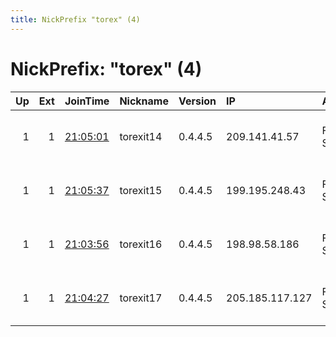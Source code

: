 ```yaml
---
title: NickPrefix "torex" (4)
---
```


# NickPrefix: "torex" (4)

|   Up |   Ext | JoinTime                                                                                            | Nickname   | Version   | IP              | AS                 | CC   |   ORp |   Dirp | OS    | Contact                         |   eFamMembers |
|-----:|------:|:----------------------------------------------------------------------------------------------------|:-----------|:----------|:----------------|:-------------------|:-----|------:|-------:|:------|:--------------------------------|--------------:|
|    1 |     1 | [21:05:01](https://metrics.torproject.org/rs.html#details/188648FB22FECA6103FC56897738A7C92318137D) | torexit14  | 0.4.4.5   | 209.141.41.57   | FranTech Solutions | us   |   443 |      0 | Linux | 0x60x60x6 at protonmail dot com |             2 |
|    1 |     1 | [21:05:37](https://metrics.torproject.org/rs.html#details/2933D6BA6F9AA8E6F15972A4F7C0777FEC1DBEE2) | torexit15  | 0.4.4.5   | 199.195.248.43  | FranTech Solutions | us   |   443 |      0 | Linux | 0x60x60x6 at protonmail dot com |             4 |
|    1 |     1 | [21:03:56](https://metrics.torproject.org/rs.html#details/FE9EB4BF8BAA2AFB8660D6A70B9856BF4D53C4A4) | torexit16  | 0.4.4.5   | 198.98.58.186   | FranTech Solutions | us   |   443 |      0 | Linux | 0x60x60x6 at protonmail dot com |             3 |
|    1 |     1 | [21:04:27](https://metrics.torproject.org/rs.html#details/E81BF86052B015B2183D3372966A9E73B1467A79) | torexit17  | 0.4.4.5   | 205.185.117.127 | FranTech Solutions | us   |   443 |      0 | Linux | 0x60x60x6 at protonmail dot com |             3 |
